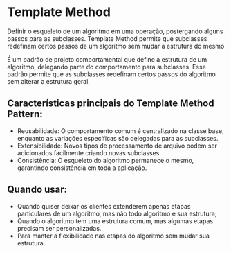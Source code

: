 # Template Method

Definir o esqueleto de um algoritmo em uma operação, postergando alguns passos
para as subclasses. Template Method permite que subclasses redefinam certos passos
de um algoritmo sem mudar a estrutura do mesmo

É um padrão de projeto comportamental que define a estrutura de um algoritmo, delegando parte do comportamento para subclasses. Esse padrão permite que as subclasses redefinam certos passos do algoritmo sem alterar a estrutura geral.

## Características principais do Template Method Pattern:

- Reusabilidade: O comportamento comum é centralizado na classe base, enquanto as variações específicas são delegadas para as subclasses.
- Extensibilidade: Novos tipos de processamento de arquivo podem ser adicionados facilmente criando novas subclasses.
- Consistência: O esqueleto do algoritmo permanece o mesmo, garantindo consistência em toda a aplicação.

## Quando usar:

- Quando quiser deixar os clientes extenderem apenas etapas particulares de um algoritmo, mas não todo algoritmo e sua estrutura;
- Quando o algoritmo tem uma estrutura comum, mas algumas etapas precisam ser personalizadas.
- Para manter a flexibilidade nas etapas do algoritmo sem mudar sua estrutura.
